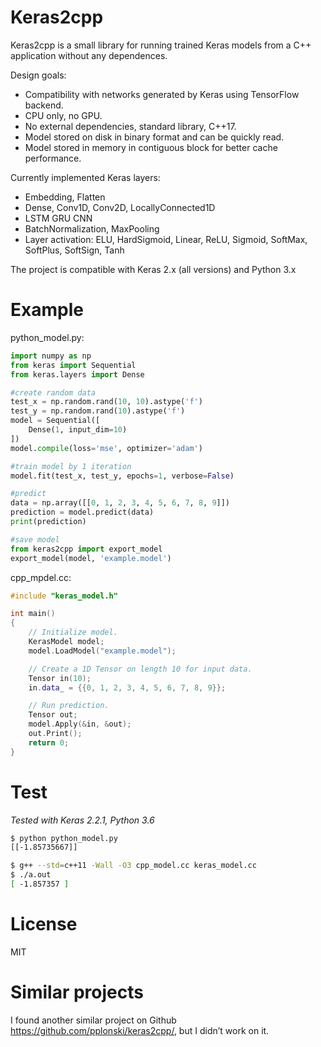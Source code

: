 # Keras2cpp

Keras2cpp is a small library for running trained Keras models from a C++ application without any dependences. 

Design goals:

- Compatibility with networks generated by Keras using TensorFlow backend.
- CPU only, no GPU.
- No external dependencies, standard library, C++17.
- Model stored on disk in binary format and can be quickly read.
- Model stored in memory in contiguous block for better cache performance.

Currently implemented Keras layers:

- Embedding, Flatten
- Dense, Conv1D, Conv2D, LocallyConnected1D
- LSTM GRU CNN
- BatchNormalization, MaxPooling
- Layer activation: ELU, HardSigmoid, Linear, ReLU, Sigmoid, SoftMax, SoftPlus, SoftSign, Tanh

The project is compatible with Keras 2.x (all versions) and Python 3.x

# Example

python_model.py:

```python
import numpy as np
from keras import Sequential
from keras.layers import Dense

#create random data
test_x = np.random.rand(10, 10).astype('f')
test_y = np.random.rand(10).astype('f')
model = Sequential([
    Dense(1, input_dim=10)
])
model.compile(loss='mse', optimizer='adam')

#train model by 1 iteration
model.fit(test_x, test_y, epochs=1, verbose=False)

#predict
data = np.array([[0, 1, 2, 3, 4, 5, 6, 7, 8, 9]])
prediction = model.predict(data)
print(prediction)

#save model
from keras2cpp import export_model
export_model(model, 'example.model')
```

cpp_mpdel.cc:

```c++
#include "keras_model.h"

int main() 
{
    // Initialize model.
    KerasModel model;
    model.LoadModel("example.model");

    // Create a 1D Tensor on length 10 for input data.
    Tensor in(10);
    in.data_ = {{0, 1, 2, 3, 4, 5, 6, 7, 8, 9}};

    // Run prediction.
    Tensor out;
    model.Apply(&in, &out);
    out.Print();
    return 0;
}
```

# Test

*Tested with Keras 2.2.1, Python 3.6*

```bash
$ python python_model.py
[[-1.85735667]]

$ g++ --std=c++11 -Wall -O3 cpp_model.cc keras_model.cc
$ ./a.out 
[ -1.857357 ]
```

# License

MIT

# Similar projects

I found another similar project on Github <https://github.com/pplonski/keras2cpp/>, but I didn’t work on it. 
